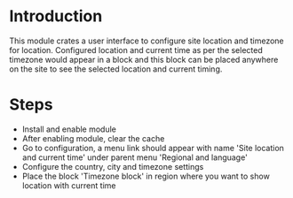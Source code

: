 # Introduction
This module crates a user interface to configure site location and timezone for location. Configured location and current time as per the selected timezone would appear in a block and this block can be placed anywhere on the site to see the selected location and current timing.

# Steps
- Install and enable module
- After enabling module, clear the cache
- Go to configuration, a menu link should appear with name 'Site location and current time' under parent menu 'Regional and language'
- Configure the country, city and timezone settings
- Place the block 'Timezone block' in region where you want to show location with current time
